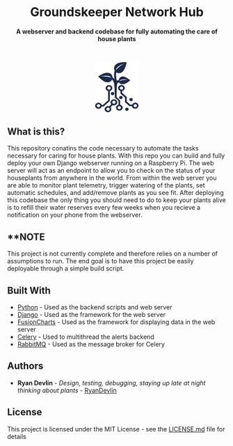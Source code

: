 <h1 align="center">Groundskeeper Network Hub</h1>
<p align="center">
  <b>A webserver and backend codebase for fully automating the care of house plants</b><br>
</p>
<br>
<p align="center">
    <img src="https://github.com/RyanDevlin/Groundskeeper/blob/master/groundskeeper_logo.png" alt="Master Private Key Embedded" width="100"/>
</p>

## What is this?

This repository conatins the code necessary to automate the tasks necessary for caring for house plants. With this repo you can build and fully deploy your own Django webserver running on a Raspberry Pi. The web server will act as an endpoint to allow you to check on the status of your houseplants from anywhere in the world. From within the web server you are able to monitor plant telemetry, trigger watering of the plants, set automatic schedules, and add/remove plants as you see fit. After deploying this codebase the only thing you should need to do to keep your plants alive is to refill their water reserves every few weeks when you recieve a notification on your phone from the webserver.

## **NOTE

This project is not currently complete and therefore relies on a number of assumptions to run. The end goal is to have this project be easily deployable through a simple build script.

## Built With

* [Python](https://www.python.org/) - Used as the backend scripts and web server
* [Django](https://www.djangoproject.com/) - Used as the framework for the web server
* [FusionCharts](https://www.fusioncharts.com/) - Used as the framework for displaying data in the web server
* [Celery](https://docs.celeryproject.org/en/latest/#) - Used to multithread the alerts backend
* [RabbitMQ](https://www.rabbitmq.com/) - Used as the message broker for Celery

## Authors

* **Ryan Devlin** - *Design, testing, debugging, staying up late at night thinking about plants* - [RyanDevlin](https://github.com/RyanDevlin)

## License

This project is licensed under the MIT License - see the [LICENSE.md](https://github.com/RyanDevlin/Groundskeeper/blob/master/LICENSE) file for details

